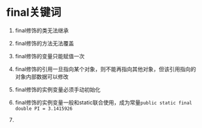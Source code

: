 # final关键词

1. final修饰的类无法继承

2. final修饰的方法无法覆盖

3. final修饰的变量只能赋值一次

4. final修饰的引用一旦指向某个对象，则不能再指向其他对象，但该引用指向的对象内部数据可以修改

5. final修饰的实例变量必须手动初始化

6. final修饰的实例变量一般和static联合使用，成为常量`public static final double PI = 3.1415926`

7. 
